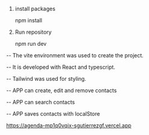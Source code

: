 <!-- Instructions for installing and running from repository -->

1. install packages 

    npm install

2. Run repository

    npm run dev

<!-- Information corresponding to the phone book project -->

-- The vite environment was used to create the project.

-- It is developed with React and typescript.

-- Tailwind was used for styling.


<!-- Description APP -->

-- APP can create, edit and remove contacts 

-- APP can search contacts

-- APP saves contacts with localStore

<!-- Website -->

https://agenda-mp1q0vqix-sgutierrezgf.vercel.app


